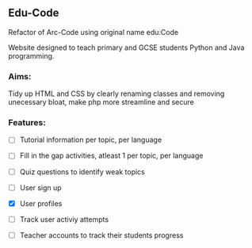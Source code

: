 ## Edu-Code

Refactor of Arc-Code using original name edu:Code

Website designed to teach primary and GCSE students Python and Java programming.

### Aims: 
Tidy up HTML and CSS by clearly renaming classes and removing unecessary bloat, make php more streamline and secure

### Features:
  - [ ] Tutorial information per topic, per language
  - [ ] Fill in the gap activities, atleast 1 per topic, per language
  - [ ] Quiz questions to identify weak topics
  - [ ] User sign up
  - [x] User profiles
  - [ ] Track user activiy attempts
  - [ ] Teacher accounts to track their students progress

